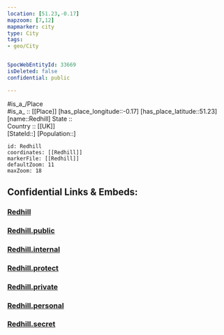 ```yaml
---
location: [51.23,-0.17] 
mapzoom: [7,12] 
mapmarker: city 
type: City
tags:
- geo/City


SpocWebEntityId: 33669
isDeleted: false
confidential: public

---
```

#is_a_/Place  
#is_a_ :: [[Place]] 
[has_place_longitude::-0.17] 
[has_place_latitude::51.23] 
[name::Redhill] 
State ::  
Country :: [[UK]]  
[StateId::] 
[Population::] 



```leaflet
id: Redhill
coordinates: [[Redhill]] 
markerFile: [[Redhill]] 
defaultZoom: 11 
maxZoom: 18
```


## Confidential Links & Embeds: 

### [Redhill](/_Standards/Earth/Continent/Europe/Europe~North/UK/England/Regions~England/South_East_England/Surrey,County/cities~Surrey/ReigateandBanstead/cities~ReigateandBanstead/Redhill.md) 

### [Redhill.public](/_public/Earth/Continent/Europe/Europe~North/UK/England/Regions~England/South_East_England/Surrey,County/cities~Surrey/ReigateandBanstead/cities~ReigateandBanstead/Redhill.public.md) 

### [Redhill.internal](/_internal/Earth/Continent/Europe/Europe~North/UK/England/Regions~England/South_East_England/Surrey,County/cities~Surrey/ReigateandBanstead/cities~ReigateandBanstead/Redhill.internal.md) 

### [Redhill.protect](/_protect/Earth/Continent/Europe/Europe~North/UK/England/Regions~England/South_East_England/Surrey,County/cities~Surrey/ReigateandBanstead/cities~ReigateandBanstead/Redhill.protect.md) 

### [Redhill.private](/_private/Earth/Continent/Europe/Europe~North/UK/England/Regions~England/South_East_England/Surrey,County/cities~Surrey/ReigateandBanstead/cities~ReigateandBanstead/Redhill.private.md) 

### [Redhill.personal](/_personal/Earth/Continent/Europe/Europe~North/UK/England/Regions~England/South_East_England/Surrey,County/cities~Surrey/ReigateandBanstead/cities~ReigateandBanstead/Redhill.personal.md) 

### [Redhill.secret](/_secret/Earth/Continent/Europe/Europe~North/UK/England/Regions~England/South_East_England/Surrey,County/cities~Surrey/ReigateandBanstead/cities~ReigateandBanstead/Redhill.secret.md)

